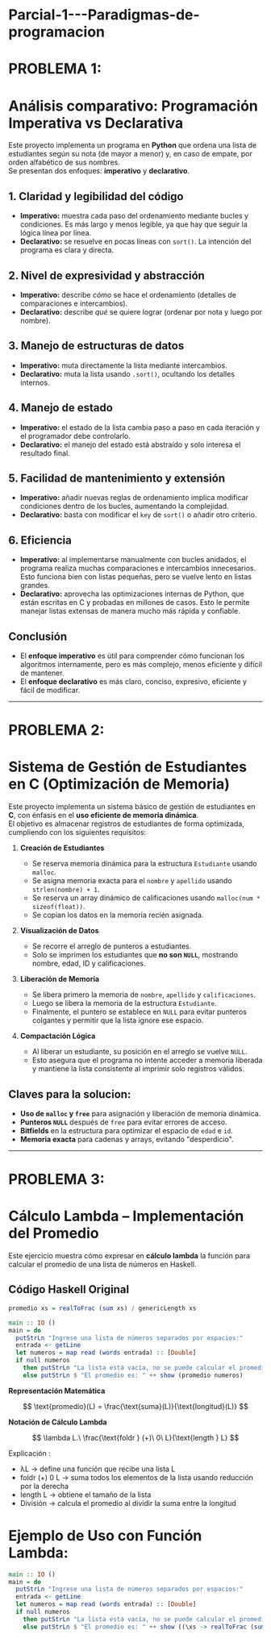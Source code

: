 # Parcial-1---Paradigmas-de-programacion
# PROBLEMA 1:
# Análisis comparativo: Programación Imperativa vs Declarativa

Este proyecto implementa un programa en **Python** que ordena una lista de estudiantes según su nota (de mayor a menor) y, en caso de empate, por orden alfabético de sus nombres.  
Se presentan dos enfoques: **imperativo** y **declarativo**.


##  1. Claridad y legibilidad del código
- **Imperativo:** muestra cada paso del ordenamiento mediante bucles y condiciones. Es más largo y menos legible, ya que hay que seguir la lógica línea por línea.  
- **Declarativo:** se resuelve en pocas líneas con `sort()`. La intención del programa es clara y directa.  


##  2. Nivel de expresividad y abstracción
- **Imperativo:** describe *cómo* se hace el ordenamiento (detalles de comparaciones e intercambios).  
- **Declarativo:** describe *qué* se quiere lograr (ordenar por nota y luego por nombre).  


##  3. Manejo de estructuras de datos
- **Imperativo:** muta directamente la lista mediante intercambios.  
- **Declarativo:** muta la lista usando `.sort()`, ocultando los detalles internos.  


##  4. Manejo de estado
- **Imperativo:** el estado de la lista cambia paso a paso en cada iteración y el programador debe controlarlo.  
- **Declarativo:** el manejo del estado está abstraído y solo interesa el resultado final.  


## 5. Facilidad de mantenimiento y extensión
- **Imperativo:** añadir nuevas reglas de ordenamiento implica modificar condiciones dentro de los bucles, aumentando la complejidad.  
- **Declarativo:** basta con modificar el `key` de `sort()` o añadir otro criterio.  


##  6. Eficiencia
- **Imperativo:** al implementarse manualmente con bucles anidados, el programa realiza muchas comparaciones e intercambios innecesarios. Esto funciona bien con listas pequeñas, pero se vuelve lento en listas grandes.  
- **Declarativo:** aprovecha las optimizaciones internas de Python, que están escritas en C y probadas en millones de casos. Esto le permite manejar listas extensas de manera mucho más rápida y confiable.  


##  Conclusión
- El **enfoque imperativo** es útil para comprender cómo funcionan los algoritmos internamente, pero es más complejo, menos eficiente y difícil de mantener.  
- El **enfoque declarativo** es más claro, conciso, expresivo, eficiente y fácil de modificar.  

---

# PROBLEMA 2:
# Sistema de Gestión de Estudiantes en C (Optimización de Memoria)

Este proyecto implementa un sistema básico de gestión de estudiantes en **C**, con énfasis en el **uso eficiente de memoria dinámica**.  
El objetivo es almacenar registros de estudiantes de forma optimizada, cumpliendo con los siguientes requisitos:  

1. **Creación de Estudiantes**  
   - Se reserva memoria dinámica para la estructura `Estudiante` usando `malloc`.  
   - Se asigna memoria exacta para el `nombre` y `apellido` usando `strlen(nombre) + 1`.  
   - Se reserva un array dinámico de calificaciones usando `malloc(num * sizeof(float))`.  
   - Se copian los datos en la memoria recién asignada.

2. **Visualización de Datos**  
   - Se recorre el arreglo de punteros a estudiantes.  
   - Solo se imprimen los estudiantes que **no son `NULL`**, mostrando nombre, edad, ID y calificaciones.  

3. **Liberación de Memoria**  
   - Se libera primero la memoria de `nombre`, `apellido` y `calificaciones`.  
   - Luego se libera la memoria de la estructura `Estudiante`.  
   - Finalmente, el puntero se establece en `NULL` para evitar punteros colgantes y permitir que la lista ignore ese espacio.

4. **Compactación Lógica**  
   - Al liberar un estudiante, su posición en el arreglo se vuelve `NULL`.  
   - Esto asegura que el programa no intente acceder a memoria liberada y mantiene la lista consistente al imprimir solo registros válidos.

##  Claves para la solucion:
- **Uso de `malloc` y `free`** para asignación y liberación de memoria dinámica.  
- **Punteros `NULL`** después de `free` para evitar errores de acceso.  
- **Bitfields** en la estructura para optimizar el espacio de `edad` e `id`.  
- **Memoria exacta** para cadenas y arrays, evitando "desperdicio".

---

# PROBLEMA 3: 
# Cálculo Lambda – Implementación del Promedio

Este ejercicio muestra cómo expresar en **cálculo lambda** la función para calcular el promedio de una lista de números en Haskell.


## Código Haskell Original

```haskell
promedio xs = realToFrac (sum xs) / genericLength xs

main :: IO ()
main = do
  putStrLn "Ingrese una lista de números separados por espacios:"
  entrada <- getLine
  let numeros = map read (words entrada) :: [Double]
  if null numeros
    then putStrLn "La lista está vacía, no se puede calcular el promedio."
    else putStrLn $ "El promedio es: " ++ show (promedio numeros)
```
**Representación Matemática**

$$
\text{promedio}(L) = \frac{\text{suma}(L)}{\text{longitud}(L)}
$$

**Notación de Cálculo Lambda**

$$
\lambda L.\ \frac{\text{foldr } (+)\ 0\ L}{\text{length } L}
$$

Explicación :
- λL → define una función que recibe una lista L
- foldr (+) 0 L → suma todos los elementos de la lista usando reducción por la derecha
- length L → obtiene el tamaño de la lista
- División → calcula el promedio al dividir la suma entre la longitud

# Ejemplo de Uso con Función Lambda:
```haskell
main :: IO ()
main = do
  putStrLn "Ingrese una lista de números separados por espacios:"
  entrada <- getLine
  let numeros = map read (words entrada) :: [Double]
  if null numeros
    then putStrLn "La lista está vacía, no se puede calcular el promedio."
    else putStrLn $ "El promedio es: " ++ show ((\xs -> realToFrac (sum xs) / genericLength xs) numeros)
```
